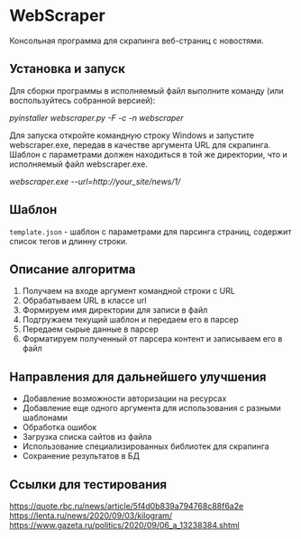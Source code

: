 # WebScraper

Консольная программа для скрапинга веб-страниц с новостями.

## Установка и запуск

Для сборки программы в исполняемый файл выполните команду (или воспользуйтесь собранной версией):

*pyinstaller webscraper.py -F -c -n webscraper*

Для запуска откройте командную строку Windows и запустите webscraper.exe, передав в качестве аргумента
URL для скрапинга. Шаблон с параметрами должен находиться в той же директории, что и исполняемый файл webscraper.exe.

*webscraper.exe --url=http://your_site/news/1/*

## Шаблон

`template.json` - шаблон с параметрами для парсинга страниц, содержит список тегов и длинну строки.

## Описание алгоритма

1. Получаем на входе аргумент командной строки с URL
2. Обрабатываем URL в классе url
3. Формируем имя директории для записи в файл
4. Подгружаем текущий шаблон и передаем его в парсер
5. Передаем сырые данные в парсер
6. Форматируем полученный от парсера контент и записываем его в файл

## Направления для дальнейшего улучшения

- Добавление возможности авторизации на ресурсах
- Добавление еще одного аргумента для использования с разными шаблонами
- Обработка ошибок
- Загрузка списка сайтов из файла
- Использование специализированных библиотек для скрапинга
- Сохранение результатов в БД

## Ссылки для тестирования

https://quote.rbc.ru/news/article/5f4d0b839a794768c88f6a2e
https://lenta.ru/news/2020/09/03/kilogram/
https://www.gazeta.ru/politics/2020/09/06_a_13238384.shtml


